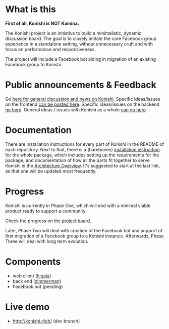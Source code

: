 # What is this
**First of all, Konishi is NOT Kamina.**

The Konishi project is an initiative to build a minimalistic, dynamic
discussion board. The goal is to closely imitate the core Facebook group
experience in a standalone setting, without unnecessary cruft and with focus on
performance and responsiveness.

The project will include a Facebook bot aiding in migration of an existing
Facebook group to Konishi.

# Public announcements & Feedback
Go [here for general discussion and news on Konishi](https://github.com/orgs/konishi-project/teams/everyone). Specific ideas/issues on the frontend [can be posted here](https://github.com/konishi-project/higala/issues). Specific ideas/issues on the backend [go here](https://github.com/konishi-project/zimmerman/issues). General ideas / issues with Konishi as a whole [can go here](https://github.com/konishi-project/konishi/issues)

# Documentation
There are installation instructions for every part of Konishi in the README of each repository. Next to that, there is a (barebones) [installation instruction](https://github.com/konishi-project/konishi/blob/master/Documentation/Installation_instructions.md) for the whole package, which includes setting up the requirements for the package; and documentation of how all the parts fit together to serve Konishi in the [Architecture Overview](https://github.com/konishi-project/konishi/blob/master/Documentation/Konishi_Architecture.MD). It's suggested to start at the last link, as that one will be updated most frequently.

# Progress

Konishi is currently in Phase One, which will end with a minimal viable product
ready to support a community.

Check the progress on the [project
board](https://github.com/orgs/konishi-project/projects/1).

Later, Phase Two will deal with creation of the Facebook bot and support of
first migration of a Facebook group to a Konishi instance. Afterwards, Phase
Three will deal with long term evolution.

# Components

- web client ([higala](https://github.com/konishi-project/higala))
- back end ([zimmerman](https://github.com/konishi-project/zimmerman))
- Facebook bot (pending)

# Live demo
  * http://konishi.club/ (dev branch)

